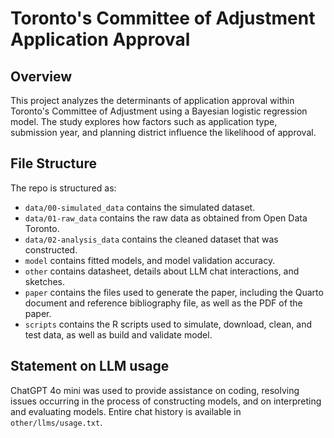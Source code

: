# Toronto's Committee of Adjustment Application Approval

## Overview

This project analyzes the determinants of application approval within Toronto's Committee of Adjustment using a Bayesian logistic regression model. The study explores how factors such as application type, submission year, and planning district influence the likelihood of approval.


## File Structure

The repo is structured as:

-   `data/00-simulated_data` contains the simulated dataset.
-   `data/01-raw_data` contains the raw data as obtained from Open Data Toronto.
-   `data/02-analysis_data` contains the cleaned dataset that was constructed.
-   `model` contains fitted models, and model validation accuracy. 
-   `other` contains datasheet, details about LLM chat interactions, and sketches.
-   `paper` contains the files used to generate the paper, including the Quarto document and reference bibliography file, as well as the PDF of the paper. 
-   `scripts` contains the R scripts used to simulate, download, clean, and test data, as well as build and validate model.


## Statement on LLM usage

ChatGPT 4o mini was used to provide assistance on coding, resolving issues occurring in the process of constructing models, and on interpreting and evaluating models. Entire chat history is available in `other/llms/usage.txt`.
